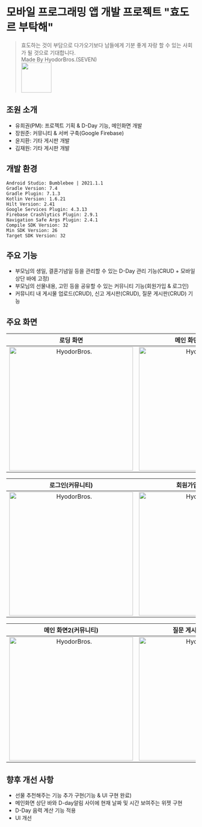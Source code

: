 # 모바일 프로그래밍 앱 개발 프로젝트 "효도르 부탁해"
> 효도하는 것이 부담으로 다가오기보다 남들에게 기분 좋게 자랑 할 수 있는 사회가 될 것으로 기대합니다. <br/> Made By HyodorBros.(SEVEN) <br/> <img src="https://github.com/user-attachments/assets/e600c5ee-0503-438f-93e6-49d93e96e0d6" width="80" height="80" />
> 

## 조원 소개
- 유희권(PM): 프로젝트 기획 & D-Day 기능, 메인화면 개발
- 장원준: 커뮤니티 & 서버 구축(Google Firebase)
- 윤지환: 기타 게시판 개발
- 김재원: 기타 게시판 개발
>

## 개발 환경
```
Android Studio: Bumblebee | 2021.1.1
Gradle Version: 7.4
Gradle Plugin: 7.1.3
Kotlin Version: 1.6.21
Hilt Version: 2.41
Google Services Plugin: 4.3.13
Firebase Crashlytics Plugin: 2.9.1
Navigation Safe Args Plugin: 2.4.1
Compile SDK Version: 32
Min SDK Version: 26
Target SDK Version: 32
```
>

## 주요 기능
- 부모님의 생일, 결혼기념일 등을 관리할 수 있는 D-Day 관리 기능(CRUD + 모바일 상단 바에 고정)
- 부모님의 선물내용, 고민 등을 공유할 수 있는 커뮤니티 기능(회원가입 & 로그인)
- 커뮤니티 내 게시물 업로드(CRUD), 신고 게시판(CRUD), 질문 게시판(CRUD) 기능
>

## 주요 화면 
|**로딩 화면**|**메인 화면1(D-Day)**|**설정 & 수정 화면(D-Day)**|**상단 바 고정(D-Day)**|
|:---:|:---:|:---:|:---:|
| <img width="329" alt="HyodorBros." src="https://github.com/user-attachments/assets/a45d9254-af2f-4c8f-8534-6a28f181a8a0"> | <img width="329" alt="HyodorBros." src="https://github.com/user-attachments/assets/d89311cd-f2b9-4648-9a58-7bef64981216">| <img width="329" alt="HyodorBros." src="https://github.com/user-attachments/assets/cf66a1aa-bf84-4d28-a04a-2e9f10a7bd99">| <img width="329" alt="HyodorBros." src="https://github.com/user-attachments/assets/7ddef9ad-c25c-48f5-9ebf-cc633f9bbc23">

|**로그인(커뮤니티)**|**회원가입(커뮤니티)**|**비밀번호 재설정(커뮤니티)**|**비밀번호 재설정 이메일(커뮤니티)**|
|:---:|:---:|:---:|:---:|
| <img width="329" alt="HyodorBros." src="https://github.com/user-attachments/assets/eb26ba2f-cd82-4bf3-b187-9582f5f2e840"> | <img width="329" alt="HyodorBros." src="https://github.com/user-attachments/assets/5cbe37c2-2d89-482d-8972-51808bac9a29">| <img width="329" alt="HyodorBros." src="https://github.com/user-attachments/assets/c86b3190-a51a-41d5-8a9a-708badf850d4">| <img width="329" alt="HyodorBros." src="https://github.com/user-attachments/assets/59ff643e-6e14-4f1f-b8de-6980444493cb"> |

|**메인 화면2(커뮤니티)**|**질문 게시판(커뮤니티)**|**신고 게시판(커뮤니티)**|**게시물 업로드(커뮤니티)**|
|:---:|:---:|:---:|:---:|
| <img width="329" alt="HyodorBros." src="https://github.com/user-attachments/assets/7ab11f6a-6576-4079-b10e-70e94244c600"> | <img width="329" alt="HyodorBros." src="https://github.com/user-attachments/assets/80b8ee82-41eb-4c75-a161-9c8ce815006f">| <img width="329" alt="HyodorBros." src="https://github.com/user-attachments/assets/f8c20038-2d6a-40f7-bd39-f69ff9fbe61f">| <img width="329" alt="HyodorBros." src="https://github.com/user-attachments/assets/5f406338-074b-43a5-95fd-62dd6fffd58f"> |
>

## 향후 개선 사항
- 선물 추천해주는 기능 추가 구현(기능 & UI 구현 완료)
- 메인화면 상단 바와 D-day알림 사이에 현재 날짜 및 시간 보여주는 위젯 구현
- D-Day 음력 계산 기능 적용
- UI 개선

